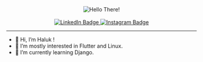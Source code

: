 <div id="greeter" align="center">
  <img src="https://media4.giphy.com/media/Nx0rz3jtxtEre/giphy.gif?cid=ecf05e477wsvj8w2n7gpvjdn8owu52h7xcjnsjx1jmo97btd&rid=giphy.gif&ct=g" alt="Hello There!"/>
</div>

<br>

<div id="badges" align="center">
  <a href="https://www.linkedin.com/in/haluk-muhsin-karako%C3%A7-b742a3201/">
    <img src="https://img.shields.io/badge/LinkedIn-blue?style=for-the-badge&logo=linkedin&logoColor=white" alt="LinkedIn Badge"/>
  </a>
  
  <a href="https://www.instagram.com/halukm.karakoc/">
    <img src="https://img.shields.io/badge/Instagram-E4405F?style=for-the-badge&logo=instagram&logoColor=white" alt="Instagram Badge"/>
  </a>
</div>

<hr>

- 👋 Hi, I’m Haluk !
- 👀 I’m mostly interested in Flutter and Linux.
- 🌱 I’m currently learning Django.

<!---
karakoc49/karakoc49 is a ✨ special ✨ repository because its `README.md` (this file) appears on your GitHub profile.
You can click the Preview link to take a look at your changes.
--->
